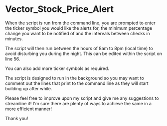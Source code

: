 # Vector_Stock_Price_Alert

When the script is run from the command line, you are prompted to enter the ticker symbol you would like the alerts for, the minimum percentage change you want to be notified of and the intervals between checks in minutes.

The script will then run between the hours of 8am to 8pm (local time) to avoid disturbing you during the night. This can be edited within the script on line 56.

You can also add more ticker symbols as required.

The script is designed to run in the background so you may want to comment out the lines that print to the command line as they will start building up after while.

Please feel free to improve upon my script and give me any suggestions to streamline it! I'm sure there are plenty of ways to achieve the same in a more efficient manner!

Thank you!
